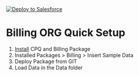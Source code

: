 <a href="https://githubsfdeploy.herokuapp.com?owner=praween546&repo=BillingQuickStart&ref=master">
  <img alt="Deploy to Salesforce"
       src="https://raw.githubusercontent.com/afawcett/githubsfdeploy/master/deploy.png">
</a>

# Billing ORG Quick Setup

1. [Install](https://help.salesforce.com/articleView?id=blng_install_billing_package.htm&type=5) CPQ and Billing Package
2. Installed Packages > Billing > Insert Sample Data
3. Deploy Package from GIT
4. Load Data in the Data folder
